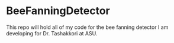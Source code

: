 # BeeFanningDetector
This repo will hold all of my code for the bee fanning detector I am developing for Dr. Tashakkori at ASU.
